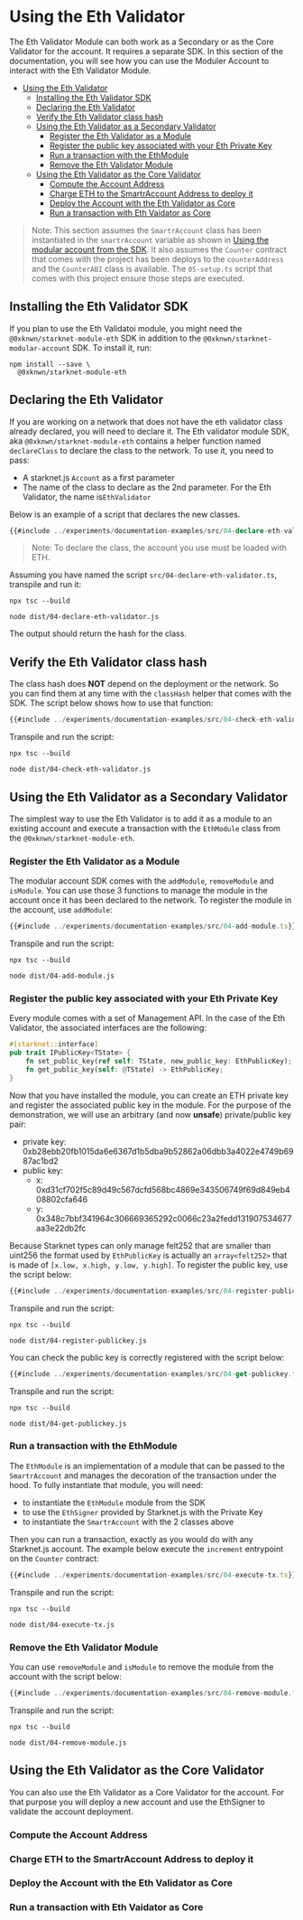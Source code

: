 # Using the Eth Validator

The Eth Validator Module can both work as a Secondary or as the Core Validator
for the account. It requires a separate SDK. In this section of the
documentation, you will see how you can use the Moduler Account to interact
with the Eth Validator Module.

- [Using the Eth Validator](#using-the-eth-validator)
  - [Installing the Eth Validator SDK](#installing-the-eth-validator-sdk)
  - [Declaring the Eth Validator](#declaring-the-eth-validator)
  - [Verify the Eth Validator class hash](#verify-the-eth-validator-class-hash)
  - [Using the Eth Validator as a Secondary Validator](#using-the-eth-validator-as-a-secondary-validator)
    - [Register the Eth Validator as a Module](#register-the-eth-validator-as-a-module)
    - [Register the public key associated with your Eth Private Key](#register-the-public-key-associated-with-your-eth-private-key)
    - [Run a transaction with the EthModule](#run-a-transaction-with-the-ethmodule)
    - [Remove the Eth Validator Module](#remove-the-eth-validator-module)
  - [Using the Eth Validator as the Core Validator](#using-the-eth-validator-as-the-core-validator)
    - [Compute the Account Address](#compute-the-account-address)
    - [Charge ETH to the SmartrAccount Address to deploy it](#charge-eth-to-the-smartraccount-address-to-deploy-it)
    - [Deploy the Account with the Eth Validator as Core](#deploy-the-account-with-the-eth-validator-as-core)
    - [Run a transaction with Eth Vaidator as Core](#run-a-transaction-with-eth-vaidator-as-core)

> Note: This section assumes the `SmartrAccount` class has been instantiated
> in the `smartrAccount` variable as shown in
> [Using the modular account from the SDK](./SDKS-DEPLOYMENT.md#using-the-modular-account-from-the-sdk).
> It also assumes the `Counter` contract that comes with the project has been
> deploys to the `counterAddress` and the `CounterABI` class is available. The
> `05-setup.ts` script that comes with this project ensure those steps are
> executed.

## Installing the Eth Validator SDK

If you plan to use the Eth Validatoi module, you might need the
`@0xknwn/starknet-module-eth` SDK in addition to the
`@0xknwn/starknet-modular-account` SDK. To install it, run:

```shell
npm install --save \
  @0xknwn/starknet-module-eth
```

## Declaring the Eth Validator

If you are working on a network that does not have the eth validator class
already declared, you will need to declare it. The Eth validator module SDK, aka
`@0xknwn/starknet-module-eth` contains a helper function named `declareClass` to
declare the class to the network. To use it, you need to pass:

- A starknet.js `Account` as a first parameter
- The name of the class to declare as the 2nd parameter. For the Eth Validator,
  the name is`EthValidator`

Below is an example of a script that declares the new classes.

```typescript
{{#include ../experiments/documentation-examples/src/04-declare-eth-validator.ts}}
```

> Note: To declare the class, the account you use must be loaded with ETH.

Assuming you have named the script `src/04-declare-eth-validator.ts`, transpile and run
it:

```shell
npx tsc --build

node dist/04-declare-eth-validator.js
```

The output should return the hash for the class.

## Verify the Eth Validator class hash

The class hash does **NOT** depend on the deployment or the network. So you
can find them at any time with the `classHash` helper that comes with the
SDK. The script below shows how to use that function:

```typescript
{{#include ../experiments/documentation-examples/src/04-check-eth-validator.ts}}
```

Transpile and run the script:

```shell
npx tsc --build

node dist/04-check-eth-validator.js
```

## Using the Eth Validator as a Secondary Validator

The simplest way to use the Eth Validator is to add it as a module to an
existing account and execute a transaction with the `EthModule` class from
the `@0xknwn/starknet-module-eth`. 

### Register the Eth Validator as a Module

The modular account SDK comes with the `addModule`, `removeModule` and
`isModule`. You can use those 3 functions to manage the module in the account
once it has been declared to the network. To register the module in the account,
use `addModule`:

```typescript
{{#include ../experiments/documentation-examples/src/04-add-module.ts}}
```

Transpile and run the script:

```shell
npx tsc --build

node dist/04-add-module.js
```

### Register the public key associated with your Eth Private Key

Every module comes with a set of Management API. In the case of the Eth
Validator, the associated interfaces are the following:

```rust
#[starknet::interface]
pub trait IPublicKey<TState> {
    fn set_public_key(ref self: TState, new_public_key: EthPublicKey);
    fn get_public_key(self: @TState) -> EthPublicKey;
}
```

Now that you have installed the module, you can create an ETH private key and
register the associated public key in the module. For the purpose of the
demonstration, we will use an arbitrary (and now **unsafe**) private/public
key pair:

- private key: 0xb28ebb20fb1015da6e6367d1b5dba9b52862a06dbb3a4022e4749b6987ac1bd2
- public key:
  - x: 0xd31cf702f5c89d49c567dcfd568bc4869e343506749f69d849eb408802cfa646
  - y: 0x348c7bbf341964c306669365292c0066c23a2fedd131907534677aa3e22db2fc

Because Starknet types can only manage felt252 that are smaller than uint256
the format used by `EthPublicKey` is actually an `array<felt252>` that is made 
of `[x.low, x.high, y.low, y.high]`. To register the public key, use the
script below:

```typescript
{{#include ../experiments/documentation-examples/src/04-register-publickey.ts}}
```

Transpile and run the script:

```shell
npx tsc --build

node dist/04-register-publickey.js
```

You can check the public key is correctly registered with the script below:

```typescript
{{#include ../experiments/documentation-examples/src/04-get-publickey.ts}}
```

Transpile and run the script:

```shell
npx tsc --build

node dist/04-get-publickey.js
```

### Run a transaction with the EthModule

The `EthModule` is an implementation of a module that can be passed to
the `SmartrAccount` and manages the decoration of the transaction under the
hood. To fully instantiate that module, you will need:

- to instantiate the `EthModule` module from the SDK
- to use the `EthSigner` provided by Starknet.js with the Private Key
- to instantiate the `SmartrAccount` with the 2 classes above

Then you can run a transaction, exactly as you would do with any Starknet.js
account. The example below execute the `increment` entrypoint on the `Counter`
contract:

```typescript
{{#include ../experiments/documentation-examples/src/04-execute-tx.ts}}
```

Transpile and run the script:

```shell
npx tsc --build

node dist/04-execute-tx.js
```

### Remove the Eth Validator Module

You can use `removeModule` and `isModule` to remove the module from the account
with the script below:

```typescript
{{#include ../experiments/documentation-examples/src/04-remove-module.ts}}
```

Transpile and run the script:

```shell
npx tsc --build

node dist/04-remove-module.js
```

## Using the Eth Validator as the Core Validator

You can also use the Eth Validator as a Core Validator for the account. For that
purpose you will deploy a new account and use the EthSigner to validate the
account deployment.

### Compute the Account Address

### Charge ETH to the SmartrAccount Address to deploy it

### Deploy the Account with the Eth Validator as Core

### Run a transaction with Eth Vaidator as Core

<!--### Compute the Account Address

### Charge ETH to the SmartrAccount Address to deploy it

Here again, the SDK provides a helper function called `deployAccount` to
help with the deployment of the modular account. Before you move forward with
the account, you must compute the account address with `accountAddress` and 
send ETH to it. To proceed, create a file named `src/01-load-eth.ts` with this
content:

```typescript
{{#include ../experiments/documentation-examples/src/01-load-eth.ts}}
```

> Note: You must create a file `abi/ERC20.ts` that contains the ABI of an ERC20
> in order to call it from a contract. 

Transpile and run the script:

```shell
npx tsc --build

node dist/01-load-eth.js
```

## Deploy the Account with the Eth Validator as Core

Now that the address has some ETH on it, you can deploy the account with the
`deployAccount` helper. Create a file named `src/01-deploy-account.ts` like
below:

```typescript
{{#include ../experiments/documentation-examples/src/01-deploy-account.ts}}
```

Transpile and run the script:

```shell
npx tsc --build

node dist/01-deploy-account.js
```

## Using the modular account from the SDK

You can use rely on the `SmartrAccount` class to use the account. The script
below shows all the requirements to compute the class hash, the address and 
instantiate the account:

```typescript
{{#include ../experiments/documentation-examples/src/01-using-account.ts}}
```

Transpile and run the script:

```shell
npx tsc --build

node dist/01-using-account.js
```


 ## Interacting with a Contract

The starknet modular account SDK provides the `SmartrAccount` class that extends
the starknet.js Account class. As you can see from the script below, using the
`SmartrAccount` is exactly like using the `Account` class, you can:

- instantiate the account with an `RpcProvider`, an `address` and a `Signer` or
  private key
- use the account in a `Contract` to call view functions
- use the `execute` function of the account to call an external function of a
  contract. `SmartrAccount` provides the same methods as `Account`

```typescript
{{#include ../experiments/documentation-examples/src/02-execute-tx.ts}}
```

Transpile and run the script:

```shell
npx tsc --build

node dist/02-execute-tx.js
```

## Interacting with the Eth Validator

The `SmartrAccount` class, however, provides more than just the regular
`Account` class. It can interact with functions that are part of the module
and not part of the account. In the case of the Stark Validator, those
functions are:

```rust
fn get_public_keys(self: @TState) -> Array<felt252>;
fn add_public_key(ref self: TState, new_public_key: felt252);
fn remove_public_key(ref self: TState, old_public_key: felt252);
fn get_threshold(self: @TState) -> u8;
fn set_threshold(ref self: TState, new_threshold: u8);
```

To execute a function that is part of the module you need:

- to figure out the stark validator module class hash
- to check the module is installed on the account. That is something that is
  setup at the account deployment time
- to use one of `callOnModule` for view functions or `executeOnModule` for
  running transactions on the SmartrAccount.

The sections below dig into the details of these operations.

### Getting the stark validator module class hash

This is something we have already done previously. You can use
`classHash("CoreValidator")` afther your imported the `classHash` function from
`@0xknwn/starknet-modular-account` like below:

```typescript
{{#include ../experiments/documentation-examples/src/02-check-class.ts}}
```

To execute the script, make sure you have deployed the account in the network
and run the following commands:

```shell
npx tsc --build

node dist/02-check-class.js
```

### Check the module is installed on the account

The `SmartrAccount` provides a method `isModule` that can be used to know if
a module is installed with the account. 


```typescript
{{#include ../experiments/documentation-examples/src/02-module-installed.ts}}
```

Transpile and run the script:

```shell
npx tsc --build

node dist/02-module-installed.js
```

### Calling views functions in the module

To execute a view function on the module, we must build the argumemt list with
the `CallData` class. Thwn we can call the `callOnModule` function from
`SmartrAccount` with the module class hash, the function name and the calldata
like below:

```typescript
{{#include ../experiments/documentation-examples/src/02-registered-publickeys.ts}}
```

Transpile and run the script:

```shell
npx tsc --build

node dist/02-registered-publickeys.js
```

### Executing external functions in the module

To execute an external function on the module, we must build the argumemt list
with the `CallData` class. Then we can call the `executeOnModule` function from
`SmartrAccount` with the module class hash, the function name and the calldata
like below. Here we will register a second public key for the same account:

```typescript
{{#include ../experiments/documentation-examples/src/02-add-publickey.ts}}
```

Transpile and run the script:

```shell
npx tsc --build

node dist/02-add-publickey.js
```

You can re-run the script from the previous example to check the account has
two registered public key:

```shell
node dist/02-registered-publickeys.js
```

## Interacting with a Contract with the new registered key

You now can interact with the `SmartrAccount` with your second private key like
below:

```typescript
{{#include ../experiments/documentation-examples/src/02-execute-tx-pk2.ts}}
```

Transpile and run the script:

```shell
npx tsc --build

node dist/02-execute-tx-pk2.js
``` -->
